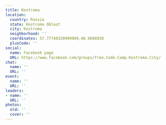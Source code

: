 ```yaml
---
title: Kostroma
location:
  country: Russia
  state: Kostroma Oblast
  city: Kostroma
  neighborhood: ''
  coordinates: 57.77748159999999,40.9698928
  plusCode: ''
social:
  name: Facebook page
  URL: https://www.facebook.com/groups/free.Code.Camp.Kostroma.City/
chat:
  name: ''
  URL: ''
event:
  name: ''
  URL: ''
leaders:
- name: ''
  URL: ''
photos:
  old: ''
  cover: ''
---
```

